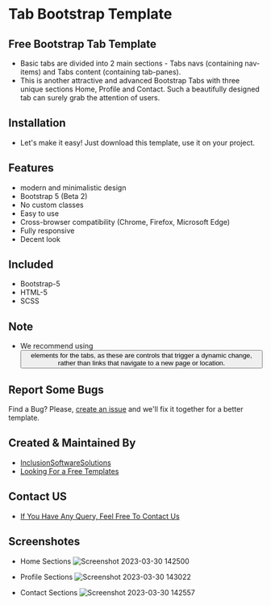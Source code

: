 # Tab Bootstrap Template
## Free Bootstrap Tab Template
- Basic tabs are divided into 2 main sections - Tabs navs (containing nav-items) and Tabs content (containing tab-panes).
- This is another attractive and advanced Bootstrap Tabs with three unique sections Home, Profile and Contact. Such a beautifully designed tab can surely grab the attention of users.  

## Installation
- Let's make it easy! Just download this template, use it on your project.

## Features
- modern and minimalistic design
- Bootstrap 5 (Beta 2)
- No custom classes
- Easy to use
- Cross-browser compatibility (Chrome, Firefox, Microsoft Edge)
- Fully responsive
- Decent look

## Included
- Bootstrap-5
- HTML-5
- SCSS

## Note
- We recommend using <button> elements for the tabs, as these are controls that trigger a dynamic change, rather than links that navigate to a new page or location.


## Report Some Bugs
Find a Bug? Please, [create an issue](https://github.com/inclusionsoftwaresolutions/tab-template/issues) and we'll fix it together for a better template.

## Created & Maintained By
- [InclusionSoftwareSolutions](https://inclusionsoft.com/)
- [Looking For a Free Templates](https://inclusionsoft.com/themes)

## Contact US

 - [If You Have Any Query, Feel Free To Contact Us](https://inclusionsoft.com/contact)

## Screenshotes
- Home Sections
![Screenshot 2023-03-30 142500](https://user-images.githubusercontent.com/121487281/228784859-759f1f75-5c0d-4e95-8c73-dda4887f3fd1.png)

- Profile Sections
![Screenshot 2023-03-30 143022](https://user-images.githubusercontent.com/121487281/228785467-269bf28a-0b3b-4a7c-a7a3-927ada027ead.png)

- Contact Sections
![Screenshot 2023-03-30 142557](https://user-images.githubusercontent.com/121487281/228784933-ba95191f-eb7a-48f8-a13d-d72f7902d26a.png)